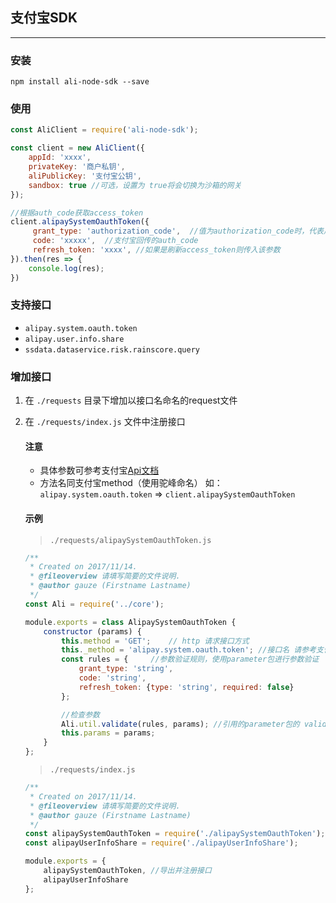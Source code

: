 ## 支付宝SDK
----

### 安装
`npm install ali-node-sdk --save`

### 使用
```js
const AliClient = require('ali-node-sdk');

const client = new AliClient({
    appId: 'xxxx',
    privateKey: '商户私钥',
    aliPublicKey: '支付宝公钥',
    sandbox: true //可选，设置为 true将会切换为沙箱的网关
});

//根据auth_code获取access_token
client.alipaySystemOauthToken({
     grant_type: 'authorization_code',  //值为authorization_code时，代表用code换取；值为refresh_token时，代表用refresh_token换取
     code: 'xxxxx',  //支付宝回传的auth_code 
     refresh_token: 'xxxx', //如果是刷新access_token则传入该参数
}).then(res => {
    console.log(res);
})

```

### 支持接口
- `alipay.system.oauth.token`
- `alipay.user.info.share`
- `ssdata.dataservice.risk.rainscore.query`

### 增加接口
1. 在 `./requests` 目录下增加以接口名命名的request文件
2. 在 `./requests/index.js` 文件中注册接口

    #### 注意
    - 具体参数可参考支付宝[Api文档](https://docs.open.alipay.com/api)
    - 方法名同支付宝method（使用驼峰命名） 如： `alipay.system.oauth.token` => `client.alipaySystemOauthToken`

    #### 示例
    > `./requests/alipaySystemOauthToken.js`
    ```js
    /**
     * Created on 2017/11/14.
     * @fileoverview 请填写简要的文件说明.
     * @author gauze (Firstname Lastname)
     */
    const Ali = require('../core');

    module.exports = class AlipaySystemOauthToken {
        constructor (params) {
            this.method = 'GET';    // http 请求接口方式
            this._method = 'alipay.system.oauth.token'; //接口名 请参考支付宝api文档
            const rules = {     //参数验证规则，使用parameter包进行参数验证
                grant_type: 'string',
                code: 'string',
                refresh_token: {type: 'string', required: false}
            };

            //检查参数
            Ali.util.validate(rules, params); //引用的parameter包的 validate方法
            this.params = params;
        }
    };
    ```

    > `./requests/index.js`
    ```js
    /**
     * Created on 2017/11/14.
     * @fileoverview 请填写简要的文件说明.
     * @author gauze (Firstname Lastname)
     */
    const alipaySystemOauthToken = require('./alipaySystemOauthToken'); //引入接口
    const alipayUserInfoShare = require('./alipayUserInfoShare');

    module.exports = {
        alipaySystemOauthToken, //导出并注册接口
        alipayUserInfoShare
    };
    ```
